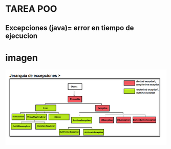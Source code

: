 

# TAREA POO
## Excepciones (java)= error en tiempo de ejecucion

# imagen
![imagen](imagen.png "imagen")
